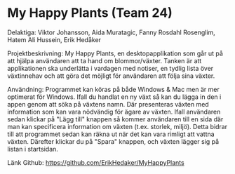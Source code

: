 # My Happy Plants (Team 24)

Delaktiga:
Viktor Johansson, 
Aida Muratagic,
Fanny Rosdahl Rosenglim,
Hatem Ali Hussein,
Erik Hedåker

Projektbeskrivning:
My Happy Plants, en desktopapplikation som går ut på att hjälpa användaren att ta hand om blommor/växter.
Tanken är att applikationen ska underlätta i vardagen med notiser, en tydlig lista över växtinnehav 
och att göra det möjligt för användaren att följa sina växter. 

Användning: Programmet kan köras på både Windows & Mac men är mer optimerat för Windows. Ifall du handlat en ny växt 
så kan du lägga in den i appen genom att söka på växtens namn. Där presenteras växten med information som kan vara nödvändig 
för ägare av växten. Ifall användaren sedan klickar på "Lägg till" knappen så kommer användaren till en 
sida där man kan specificera information om växten (t.ex. storlek, miljö). Detta bidrar till att programmet sedan kan räkna ut när 
det kan vara rimligt att vattna växten. Därefter klickar du på "Spara" knappen, och växten lägger sig på listan i startsidan. 

Länk Github: https://github.com/ErikHedaker/MyHappyPlants
